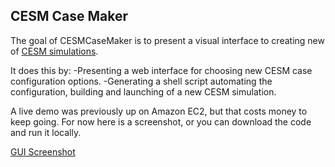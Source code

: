 CESM Case Maker
---

The goal of CESMCaseMaker is to present a visual interface to creating new of [CESM simulations](http://www.cesm.ucar.edu/models/cesm1.0/).

It does this by:
-Presenting a web interface for choosing new CESM case configuration options.
-Generating a shell script automating the configuration, building and launching of a new CESM simulation.

A live demo was previously up on Amazon EC2, but that costs money to keep going. For now here is a screenshot, or you can download the code and run it locally.

[GUI Screenshot](http://i.imgur.com/EthtP.png)